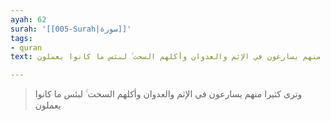 ```yaml
---
ayah: 62
surah: '[[005-Surah|سورة]]'
tags:
- quran
text: وترى كثيرا منهم يسارعون في الإثم والعدوان وأكلهم السحت ۚ لبئس ما كانوا يعملون

---
```

> وترى كثيرا منهم يسارعون في الإثم والعدوان وأكلهم السحت ۚ لبئس ما كانوا يعملون
